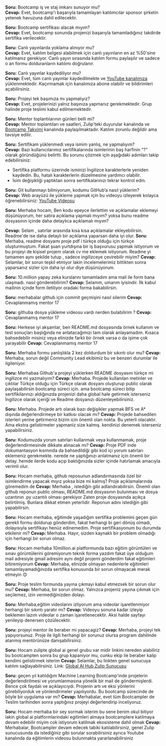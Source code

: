 **Soru:** Bootcamp iş ve staj imkanı sunuyor mu?  
**Cevap:** Evet, bootcamp'i başarıyla tamamlayan katılımcılar sponsor şirketin yetenek havuzuna dahil edilecektir.  

**Soru:** Bootcamp sertifikası alacak mıyım?  
**Cevap:** Evet, bootcamp sonunda projenizi başarıyla tamamladığınız takdirde sertifika verilecektir.  

**Soru:** Canlı yayınlarda yoklama alınıyor mu?  
**Cevap:** Evet, katılım belgesi alabilmek için canlı yayınların en az %50'sine katılmanız gerekiyor. Canlı yayın sırasında katılım formu paylaşılır ve sadece o an formu dolduranların katılımı doğrulanır.  

**Soru:** Canlı yayınlar kaydediliyor mu?  
**Cevap:** Evet, tüm canlı yayınlar kaydedilmekte ve [YouTube kanalımıza](https://www.youtube.com/@TurkishAIHub) yüklenmektedir. Kaçırmamak için kanalımıza abone olabilir ve bildirimleri açabilirsiniz.  

**Soru:** Projeyi tek başımıza mı yapmalıyız?  
**Cevap:** Evet, projelerinizi yalnız başınıza yapmanız gerekmektedir. Grup halinde proje teslimi kabul edilmemektedir.  

**Soru:** Mentor toplantılarının günleri belli mi?  
**Cevap:** Mentor toplantıları ve saatleri, Zulip'teki duyurular kanalında ve [Bootcamp Takvimi](https://akbankpythonveyapayzekayagirisbootcamp.zulipchat.com/#narrow/channel/477187-02.2E-Bootcamp-Takvimi/topic/Takvim/near/502863612) kanalında paylaşılmaktadır. Katılım zorunlu değildir ama tavsiye edilir.  

**Soru:** Sertifikam yüklenmedi veya ismim yanlış, ne yapmalıyım?  
**Cevap:** Bazı kullanıcılarımız sertifikalarında isimlerinin baş harfinin "?" olarak göründüğünü belirtti. Bu sorunu çözmek için aşağıdaki adımları takip edebilirsiniz:  
- Sertifika platformu üzerinde isminizi İngilizce karakterlerle yeniden kaydedin. Bu, hatalı karakterlerin düzelmesine yardımcı olabilir.  
- İsim değişikliği yaptıktan sonra sertifikalarınızı tekrar kontrol edin.  

**Soru:** Git kullanmayı bilmiyorum, kodumu GitHub’a nasıl yüklerim?  
**Cevap:** Web arayüzü ile yükleme yapmak için bu videoyu izleyerek kolayca öğrenebilirsiniz: [YouTube Videosu](https://www.youtube.com/watch?v=gJb1XebzNeo)  



**Soru:** Merhaba hocam,
Ben kodu epeyce ilerlettim ve açıklamalar eklemeyi düşünüyorum, her satıra açıklama yapmalı mıyım? yoksa bunu readme dosyasının içinde daha detaylıca açıklamalı mıyım?

**Cevap:** Selam , satırlar arasında kısa kısa açıklamalar ekleyebilirsin. Readme'de ise daha detaylı bir açıklama yaparsan daha iyi olur.
**Soru:** Merhaba, readme dosyamı proje pdf i türkçe olduğu için türkçe oluşturmuştum. Fakat şuan yurtdışına bir iş başvurusu yapmak istiyorum ve bu projeyi de kişisel projem olarak cv me eklemek istiyorum. Readme yi tamamen aynı şekilde tutup , sadece ingilizceye çevirebilir miyim?
**Cevap:** Selamlar, bir sorun teşkil etmiyor lakin incelemelerimiz bittikten sonra yaparsanız sizler için daha iyi olur diye düşünüyorum.

**Soru:** 10.million yapay zeka kurslarını tamamladım ama mail ile form bana ulaşmadı. nasıl gönderebilirim?
**Cevap:** Selamm, umarım iyisindir. İlk kabul mailinin içinde form iletiliyor oradaki forma bakabilirsin.

**Soru:** merhabalar github için commit geçmişini nasıl silerim
**Cevap:** Cevaplanmamış mentor 17

**Soru:** githuba dosya yükleme videosu vardı nerden bulabilirim ?
**Cevap:** Cevaplanmamış mentor 17

**Soru:** Herkese iyi akşamlar, ben README.md dosyasında örnek kullanım ve test sonuçları başlığında ne anlatacağımızı tam olarak anlayamadım. Kısaca bahsedebilir misiniz veya elinizde farklı bir örnek varsa o da işime çok yarayabilir
**Cevap:** Cevaplanmamış mentor 17

**Soru:** Merhaba formu yanlışlıkla 2 kez doldurdum bir sıkıntı olur mu?
**Cevap:** Merhaba, sorun değil Community Lead ekibimiz bu ve benzeri durumlar ile ilgileniyor.

**Soru:** Merhabaa Github'a projeyi yüklerken README dosyasını türkçe mi ingilizce mi yazmalıyım?
**Cevap:** Merhaba. Projede kullanılan metinler ve çıktılar Türkçe olduğu için Türkçe olarak dosyanı oluşturup public olarak paylaşabilirsin bootcamp süreci için. ama bootcamp süreci bitip sertifikilarınızı aldığınızda projenizi daha global hale getirmek isterseniz İngilizce olarak içeriği ve Readme dosyanızı düzenleyebilirsiniz.

**Soru:** Merhaba. Projede artı olarak bazı değişikler yapmak BFS ve A* dışında değerlendirmeye bir katkısı olacak mı?
**Cevap:** Projede bahsedilen isterleri yerine getirmeniz bizim icin önemli olan nokta. Bu yeterli olacaktır. Ama ekstra gelistirmeler yapmaniz size kalmış. kendinizi denemek isterseniz yapabilirsiniz.

**Soru:** Kodumuzda yorum satırları kullanmak veya kullanmamak, proje değerlendirmesinde dikkate alınacak mı?
**Cevap:** Proje PDF inde dokumantasyon kısmında da bahsedildiği gibi kod içi yorum satırları eklemeniz gerekmekte. nerede ne yaptığınızı anlatmanız için önemli bir detay. hemde ilerde kodu açıp baktığınızda sizler içinde hatırlamak amacıyla verimli olur.

**Soru:** Hocam merhaba, github reposunun adlandırmasında özel bir isimlendirme yapacak mıyız yoksa bize mi kalmış? Proje açıklamalarında göremedim de
**Cevap:** Merhaba , istediğin gibi adlandırabilirsin. Önemli olan github reponun public olması, README.md dosyasının bulunması ve dosya uzantının .py uzantılı olması gerekiyor Zaten proje dosyasında açıkça belirtilmiş. Bunlara dikkat etmen yeterlidir. Reponun adını istediğin gibi yapabilirsin.

**Soru:** Hocam merhaba, eğitimde yaşadığım sertifika problemini geçen gün gerekli formu doldurup gönderdim, fakat herhangi bi geri dönüş olmadı, dolayısıyla sertifikayı henüz edinemedim. Proje sertifikasyonum bu durumda etkilenir mi?
**Cevap:** Merhaba. Hayır, sizden kaynaklı bir problem olmadığı için herhangi bir sorun olmaz.

**Soru:** Hocam merhaba 10million.ai platformunda bazı eğitim görüntüleri ve sınav görüntülerini göremiyorum teknik forma yazdım fakat üye olduğum mail adresiyle gmail adresim aynı değil projemi gönderdim fakat eğitimleri bitiremiyorum
**Cevap:** Merhaba, elinizde olmayan nedenlerle eğitimleri tamamlayamadığınızda sertifika konusunda bir sorun olmayacak merak etmeyin :blush:

**Soru:** Proje teslim formunda yayına çıkmayı kabul etmezsek bir sorun olur mu?
**Cevap:** Merhaba, bir sorun olmaz. Yalnızca projeniz yayına çıkmak için seçilemez, izin vermediğinizden dolayı.

**Soru:** Merhaba,eğitim videolarını izliyorum ama videolar işaretlenmiyor herhangi bir sıkıntı yaratır mı?
**Cevap:** Videoyu sonuna kadar izleyip beklemen lazım videolar o zaman işaretlenecektir. Aksi halde sayfayı yenileyip denersen çözülecektir.

**Soru:** projeyi mentor ile beraber mi yapacagiz?
**Cevap:** Merhaba, projeyi tek yapıyorsunuz. Proje ile ilgili herhangi bir sorunuz olursa program dahilinde atanmış mentörünüze danışabilirsiniz.

**Soru:** Hocam zulipte global ai genel grubu var midir linkini nereden alabiliriz bu bootcampten sonra bu grup kapaniyor mu, cunku ekip ile beraber kalip kendimi gelistirmek isterim
**Cevap:** Selamlar, bu linkten genel sunucuya katılım sağlayabilirsiniz. Link: [Global AI Hub Zulip Sunucusu](https://globalaihub.zulipchat.com/join/fa6wmy4oy6ohyczu2lhchovb/)

**Soru:**  geçen yıl katıldığım Machine Learning Bootcamp'inde projelerin değerlendirilmesi ve yorumlanmasına yönelik bir mail de göndermişlerdi. Bence çok faydalı ve açıklayıcıydı. Projenin artı ve eksi yönlerini görebiliyorduk ve yönlendirmeler yapılıyordu. Bu bootcamp sürecinde de böyle bir uygulama var mı?
**Cevap:** Merhabalar, evet tüm Bootcampler de Teslim tarihinden sonra yaptığınız projeyi değerlendirip inceliyoruz.

**Soru:** Hocam merhaba bir sey sormak isterim bu sene benim okul bitiyor lakin global ai platformlarindaki egitimleri almaya bootcamplere katilmaya devam edebilir miyim cok istiyorum katilmak ekosisteme dahil olmak
**Cevap:** Merhabalar, Bootcampler devam edecek tabiki katılabilirsiniz, genel Zulip sunucusunda da istediğiniz gibi sorular sorabilirsiniz ayrıca Youtube kanalında da eğitimlerin videosu bulunmakta yararlanabilirsiniz


